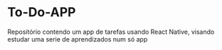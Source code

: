 # To-Do-APP
Repositório contendo um app de tarefas usando React Native, visando estudar uma serie de aprendizados num só app
